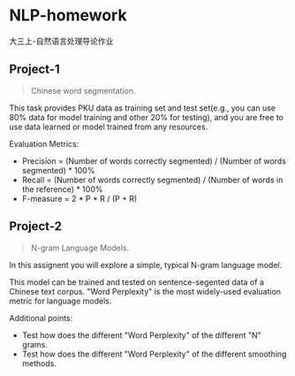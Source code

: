 # NLP-homework

大三上-自然语言处理导论作业

## Project-1

>Chinese word segmentation.

This task provides PKU data as training set and test set(e.g., you can use 80% data for model training and other 20% for testing), and you are free to use data learned or model trained from any resources.

Evaluation Metrics:
- Precision = (Number of words correctly segmented) / (Number of words segmented) * 100%
- Recall = (Number of words correctly segmented) / (Number of words in the reference) * 100%
- F-measure = 2 * P * R / (P + R)

## Project-2

>N-gram Language Models.

In this assignent you will explore a simple, typical N-gram language model.

This model can be trained and tested on sentence-segented data of a Chinese text corpus. "Word Perplexity" is the most widely-used evaluation metric for language models.

Additional points:
- Test how does the different "Word Perplexity" of the different "N" grams.
- Test how does the different "Word Perplexity" of the different smoothing methods.